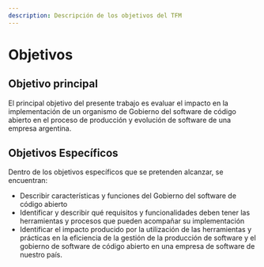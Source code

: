 ```yaml
---
description: Descripción de los objetivos del TFM
---
```


# Objetivos

## Objetivo principal

El principal  objetivo del presente trabajo es evaluar el impacto en la implementación de un organismo de Gobierno del software de código abierto en el proceso de producción y evolución de software de una empresa argentina.

## Objetivos Específicos

Dentro de los objetivos específicos que se pretenden alcanzar, se encuentran:

* Describir características y funciones del Gobierno del software de código abierto
* Identificar y describir qué requisitos y funcionalidades deben tener las herramientas y procesos que pueden acompañar su implementación
* Identificar el impacto producido por la utilización de las herramientas y prácticas en la eficiencia de la gestión de la producción de software y el gobierno de software de código abierto en una empresa de software de nuestro país.
